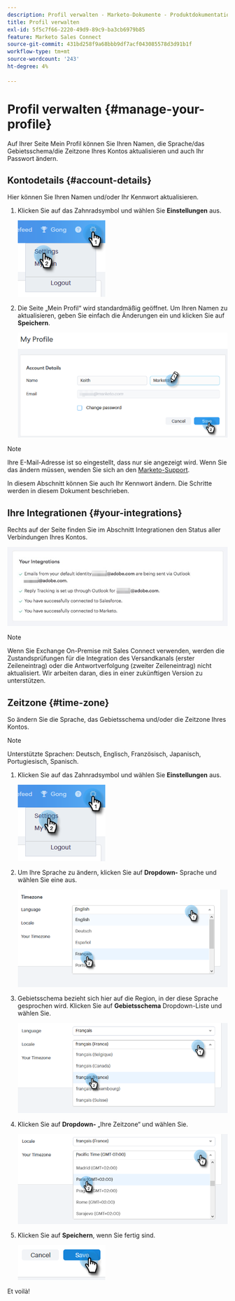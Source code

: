 ```yaml
---
description: Profil verwalten - Marketo-Dokumente - Produktdokumentation
title: Profil verwalten
exl-id: 5f5c7f66-2220-49d9-89c9-ba3cb6979b85
feature: Marketo Sales Connect
source-git-commit: 431bd258f9a68bbb9df7acf043085578d3d91b1f
workflow-type: tm+mt
source-wordcount: '243'
ht-degree: 4%

---
```


# Profil verwalten {#manage-your-profile}

Auf Ihrer Seite Mein Profil können Sie Ihren Namen, die Sprache/das Gebietsschema/die Zeitzone Ihres Kontos aktualisieren und auch Ihr Passwort ändern.

## Kontodetails {#account-details}

Hier können Sie Ihren Namen und/oder Ihr Kennwort aktualisieren.

1. Klicken Sie auf das Zahnradsymbol und wählen Sie **Einstellungen** aus.

   ![](assets/manage-your-profile-1.png)

1. Die Seite „Mein Profil“ wird standardmäßig geöffnet. Um Ihren Namen zu aktualisieren, geben Sie einfach die Änderungen ein und klicken Sie auf **Speichern**.

   ![](assets/manage-your-profile-2.png)

>[!NOTE]
>
>Ihre E-Mail-Adresse ist so eingestellt, dass nur sie angezeigt wird. Wenn Sie das ändern müssen, wenden Sie sich an den [Marketo-Support](https://nation.marketo.com/t5/Support/ct-p/Support).

In diesem Abschnitt können Sie auch Ihr Kennwort ändern. Die Schritte werden in diesem Dokument beschrieben.

## Ihre Integrationen {#your-integrations}

Rechts auf der Seite finden Sie im Abschnitt Integrationen den Status aller Verbindungen Ihres Kontos.

![](assets/manage-your-profile-3.png)

>[!NOTE]
>
>Wenn Sie Exchange On-Premise mit Sales Connect verwenden, werden die Zustandsprüfungen für die Integration des Versandkanals (erster Zeileneintrag) oder die Antwortverfolgung (zweiter Zeileneintrag) nicht aktualisiert. Wir arbeiten daran, dies in einer zukünftigen Version zu unterstützen.

## Zeitzone {#time-zone}

So ändern Sie die Sprache, das Gebietsschema und/oder die Zeitzone Ihres Kontos.

>[!NOTE]
>
>Unterstützte Sprachen: Deutsch, Englisch, Französisch, Japanisch, Portugiesisch, Spanisch.

1. Klicken Sie auf das Zahnradsymbol und wählen Sie **Einstellungen** aus.

   ![](assets/manage-your-profile-4.png)

1. Um Ihre Sprache zu ändern, klicken Sie auf **Dropdown-** Sprache und wählen Sie eine aus.

   ![](assets/manage-your-profile-5.png)

1. Gebietsschema bezieht sich hier auf die Region, in der diese Sprache gesprochen wird. Klicken Sie auf **Gebietsschema** Dropdown-Liste und wählen Sie.

   ![](assets/manage-your-profile-6.png)

1. Klicken Sie auf **Dropdown-** „Ihre Zeitzone“ und wählen Sie.

   ![](assets/manage-your-profile-7.png)

1. Klicken Sie auf **Speichern**, wenn Sie fertig sind.

   ![](assets/manage-your-profile-8.png)

Et voilà!

